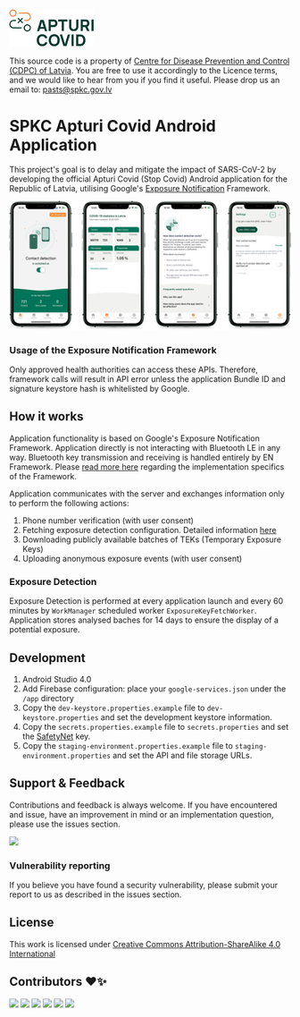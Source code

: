 <img src="assets/logo.png" width="30%">

This source code is a property of [Centre for Disease Prevention and Control (CDPC) of Latvia](https://spkc.gov.lv/). You are free to use it accordingly to the Licence terms, and we would like to hear from you if you find it useful. Please drop us an email to: pasts@spkc.gov.lv

# SPKC Apturi Covid Android Application

This project's goal is to delay and mitigate the impact of SARS-CoV-2 by developing the official Apturi Covid (Stop Covid) Android application for the Republic of Latvia, utilising Google's [Exposure Notification](https://www.google.com/covid19/exposurenotifications/) Framework.

![Application Preview](assets/android-overview.png)

### Usage of the Exposure Notification Framework

Only approved health authorities can access these APIs. Therefore, framework calls will result in API error unless the application Bundle ID and signature keystore hash is whitelisted by Google.

## How it works

Application functionality is based on Google's Exposure Notification Framework. Application directly is not interacting with Bluetooth LE in any way. Bluetooth key transmission and receiving is handled entirely by EN Framework. Please [read more here](https://www.google.com/covid19/exposurenotifications/) regarding the implementation specifics of the Framework.

Application communicates with the server and exchanges information only to perform the following actions:
1. Phone number verification (with user consent)
1. Fetching exposure detection configuration. Detailed information [here](https://www.google.com/covid19/exposurenotifications/)
1. Downloading publicly available batches of TEKs (Temporary Exposure Keys)
1. Uploading anonymous exposure events (with user consent)

### Exposure Detection

Exposure Detection is performed at every application launch and every 60 minutes by `WorkManager` scheduled worker `ExposureKeyFetchWorker`. Application stores analysed baches for 14 days to ensure the display of a potential exposure.

## Development
1. Android Studio 4.0
1. Add Firebase configuration: place your `google-services.json` under the `/app` directory
1. Copy the `dev-keystore.properties.example` file to `dev-keystore.properties` and set the development keystore information.
1. Copy the `secrets.properties.example` file to `secrets.properties` and set the [SafetyNet](https://developer.android.com/training/safetynet/attestation) key.
1. Copy the `staging-environment.properties.example` file to `staging-environment.properties` and set the API and file storage URLs.

## Support & Feedback

Contributions and feedback is always welcome. If you have encountered and issue, have an improvement in mind or an implementation question, please use the issues section.

<a href="https://github.com/ApturiCOVID/apturicovid-android/issues/new/choose" title="Open Android Issues"><img src="https://img.shields.io/github/issues/ApturiCOVID/apturicovid-android?style=flat-square"></a>

### Vulnerability reporting

If you believe you have found a security vulnerability, please submit your report to us as described in the issues section.

## License

This work is licensed under [Creative Commons Attribution-ShareAlike 4.0 International](https://creativecommons.org/licenses/by-sa/4.0/)

## Contributors ❤️✨

[<img src="https://avatars0.githubusercontent.com/u/36028743" width="60px">](https://github.com/edgarsMalahovskis)
[<img src="https://avatars0.githubusercontent.com/u/24649275" width="60px">](https://github.com/mkims)
[<img src="https://avatars0.githubusercontent.com/u/1000041" width="60px">](https://github.com/ulazdins)
[<img src="https://avatars2.githubusercontent.com/u/23337301" width="60px">](https://github.com/ArtSp)
[<img src="https://avatars3.githubusercontent.com/u/449755" width="60px">](https://github.com/artursbraucs)
[<img src="https://avatars0.githubusercontent.com/u/19401096" width="60px">](https://github.com/and3ris)
